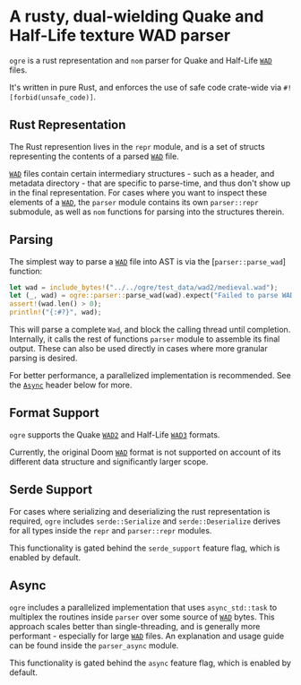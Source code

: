 # A rusty, dual-wielding Quake and Half-Life texture WAD parser

`ogre` is a rust representation and `nom` parser for Quake and Half-Life [`WAD`](https://www.gamers.org/dEngine/quake/spec/quake-spec34/qkspec_7.htm#CWAD0) files.

It's written in pure Rust, and enforces the use of safe code crate-wide via `#![forbid(unsafe_code)]`.

## Rust Representation

The Rust represention lives in the `repr` module,
and is a set of structs representing the contents of a parsed [`WAD`](https://www.gamers.org/dEngine/quake/spec/quake-spec34/qkspec_7.htm#CWAD0) file.

[`WAD`](https://www.gamers.org/dEngine/quake/spec/quake-spec34/qkspec_7.htm#CWAD0) files contain certain intermediary structures - such as a header, and metadata directory - that are specific to parse-time, and thus don't show up in the final representation.
For cases where you want to inspect these elements of a [`WAD`](https://www.gamers.org/dEngine/quake/spec/quake-spec34/qkspec_7.htm#CWAD0), the `parser` module contains its own `parser::repr` submodule, as well as `nom` functions for parsing into the structures therein.

## Parsing

The simplest way to parse a [`WAD`](https://www.gamers.org/dEngine/quake/spec/quake-spec34/qkspec_7.htm#CWAD0) file into AST is via the [`parser::parse_wad`] function:

```rust
let wad = include_bytes!("../../ogre/test_data/wad2/medieval.wad");
let (_, wad) = ogre::parser::parse_wad(wad).expect("Failed to parse WAD");
assert!(wad.len() > 0);
println!("{:#?}", wad);
```

This will parse a complete `Wad`, and block the calling thread until completion.
Internally, it calls the rest of functions `parser` module to assemble its final output.
These can also be used directly in cases where more granular parsing is desired.

For better performance, a parallelized implementation is recommended. See the [`Async`](#Async) header below for more.

## Format Support

`ogre` supports the Quake [`WAD2`](https://www.gamers.org/dEngine/quake/spec/quake-spec34/qkspec_7.htm#CWAD0) and Half-Life [`WAD3`](https://yuraj.ucoz.com/half-life-formats.pdf) formats.

Currently, the original Doom [`WAD`](https://doomwiki.org/wiki/WAD) format is not supported on account of its different data structure and significantly larger scope.

## Serde Support

For cases where serializing and deserializing the rust representation is required,
`ogre` includes `serde::Serialize` and `serde::Deserialize` derives for all types inside the `repr` and `parser::repr` modules.

This functionality is gated behind the `serde_support` feature flag, which is enabled by default.

## Async

`ogre` includes a parallelized implementation that uses `async_std::task` to multiplex the routines inside `parser` over some source of [`WAD`](https://www.gamers.org/dEngine/quake/spec/quake-spec34/qkspec_7.htm#CWAD0) bytes.
This approach scales better than single-threading, and is generally more performant - especially for large [`WAD`](https://www.gamers.org/dEngine/quake/spec/quake-spec34/qkspec_7.htm#CWAD0) files.
An explanation and usage guide can be found inside the `parser_async` module.

This functionality is gated behind the `async` feature flag, which is enabled by default.
